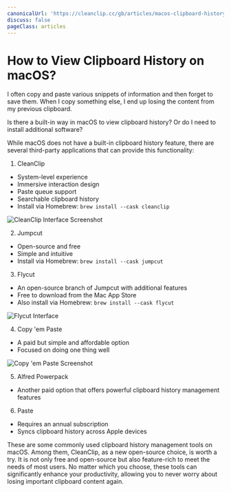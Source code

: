 ```yaml
---
canonicalUrl: 'https://cleanclip.cc/gb/articles/macos-clipboard-history-tools'
discuss: false
pageClass: articles
---
```


# How to View Clipboard History on macOS?

I often copy and paste various snippets of information and then forget to save them. When I copy something else, I end up losing the content from my previous clipboard.

Is there a built-in way in macOS to view clipboard history? Or do I need to install additional software?

While macOS does not have a built-in clipboard history feature, there are several third-party applications that can provide this functionality:

1. CleanClip

- System-level experience  
- Immersive interaction design  
- Paste queue support  
- Searchable clipboard history  
- Install via Homebrew: `brew install --cask cleanclip`

![CleanClip Interface Screenshot](/images/blogs/quickmenu-shortcuts.png)

2. Jumpcut

- Open-source and free  
- Simple and intuitive  
- Install via Homebrew: `brew install --cask jumpcut`

3. Flycut 

- An open-source branch of Jumpcut with additional features  
- Free to download from the Mac App Store  
- Also install via Homebrew: `brew install --cask flycut`

![Flycut Interface](/images/flycut_interface.png)

4. Copy 'em Paste

- A paid but simple and affordable option  
- Focused on doing one thing well  

![Copy 'em Paste Screenshot](/images/clipboard_manager_copy_em.png)

5. Alfred Powerpack

- Another paid option that offers powerful clipboard history management features  

6. Paste

- Requires an annual subscription  
- Syncs clipboard history across Apple devices  

These are some commonly used clipboard history management tools on macOS. Among them, CleanClip, as a new open-source choice, is worth a try. It is not only free and open-source but also feature-rich to meet the needs of most users. No matter which you choose, these tools can significantly enhance your productivity, allowing you to never worry about losing important clipboard content again.